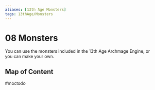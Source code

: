 ```yaml
---
aliases: [13th Age Monsters]
tags: 13thAge/Monsters
---
```

# 08 Monsters
You can use the monsters included in the 13th Age Archmage Engine, or you can make your own.


## Map of Content
#moctodo 